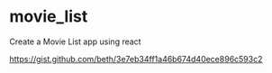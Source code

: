 # movie_list
Create a Movie List app using react

https://gist.github.com/beth/3e7eb34ff1a46b674d40ece896c593c2